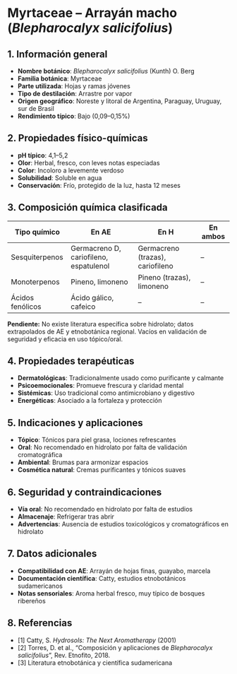 # Myrtaceae – Arrayán macho (*Blepharocalyx salicifolius*)

## 1. Información general
- **Nombre botánico**: *Blepharocalyx salicifolius* (Kunth) O. Berg
- **Familia botánica**: Myrtaceae
- **Parte utilizada**: Hojas y ramas jóvenes
- **Tipo de destilación**: Arrastre por vapor
- **Origen geográfico**: Noreste y litoral de Argentina, Paraguay, Uruguay, sur de Brasil
- **Rendimiento típico**: Bajo (0,09–0,15%)

## 2. Propiedades físico-químicas
- **pH típico**: 4,1–5,2
- **Olor**: Herbal, fresco, con leves notas especiadas
- **Color**: Incoloro a levemente verdoso
- **Solubilidad**: Soluble en agua
- **Conservación**: Frío, protegido de la luz, hasta 12 meses

## 3. Composición química clasificada
| Tipo químico     | En AE                                  | En H                             | En ambos         |
|-----------------|-----------------------------------------|-----------------------------------|------------------|
| Sesquiterpenos  | Germacreno D, cariofileno, espatulenol | Germacreno (trazas), cariofileno  | –                |
| Monoterpenos    | Pineno, limoneno                       | Pineno (trazas), limoneno         | –                |
| Ácidos fenólicos| Ácido gálico, cafeico                  | –                                 | –                |

**Pendiente:** No existe literatura específica sobre hidrolato; datos extrapolados de AE y etnobotánica regional. Vacíos en validación de seguridad y eficacia en uso tópico/oral.

## 4. Propiedades terapéuticas
- **Dermatológicas**: Tradicionalmente usado como purificante y calmante
- **Psicoemocionales**: Promueve frescura y claridad mental
- **Sistémicas**: Uso tradicional como antimicrobiano y digestivo
- **Energéticas**: Asociado a la fortaleza y protección

## 5. Indicaciones y aplicaciones
- **Tópico**: Tónicos para piel grasa, lociones refrescantes
- **Oral**: No recomendado en hidrolato por falta de validación cromatográfica
- **Ambiental**: Brumas para armonizar espacios
- **Cosmética natural**: Cremas purificantes y tónicos suaves

## 6. Seguridad y contraindicaciones
- **Vía oral**: No recomendado en hidrolato por falta de estudios
- **Almacenaje**: Refrigerar tras abrir
- **Advertencias**: Ausencia de estudios toxicológicos y cromatográficos en hidrolato

## 7. Datos adicionales
- **Compatibilidad con AE**: Arrayán de hojas finas, guayabo, marcela
- **Documentación científica**: Catty, estudios etnobotánicos sudamericanos
- **Notas sensoriales**: Aroma herbal fresco, muy típico de bosques ribereños

## 8. Referencias
- [1] Catty, S. *Hydrosols: The Next Aromatherapy* (2001)
- [2] Torres, D. et al., “Composición y aplicaciones de *Blepharocalyx salicifolius*”, Rev. Etnofito, 2018.
- [3] Literatura etnobotánica y científica sudamericana


